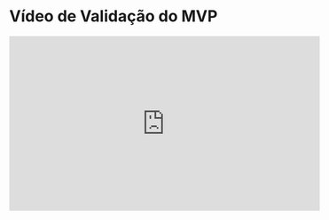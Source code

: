# Vídeo de Validação do MVP
<iframe width="560" height="315" src="https://www.youtube.com/embed/y34zm7qLgy8" title="YouTube video player" frameborder="0" allow="accelerometer; autoplay; clipboard-write; encrypted-media; gyroscope; picture-in-picture; web-share" referrerpolicy="strict-origin-when-cross-origin" allowfullscreen></iframe>
